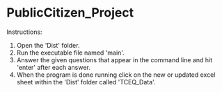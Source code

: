 # PublicCitizen_Project
Instructions:
1. Open the 'Dist' folder.
2. Run the executable file named 'main'.
3. Answer the given questions that appear in the command line and hit 'enter' after each answer.
4. When the program is done running click on the new or updated excel sheet within the 'Dist' folder called 'TCEQ_Data'.

